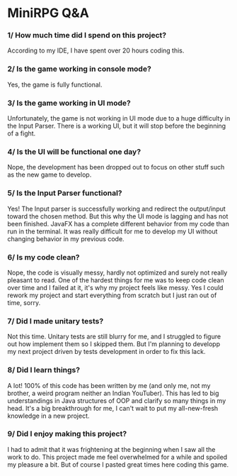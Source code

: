 # MiniRPG Q&A

### 1/ How much time did I spend on this project?
According to my IDE, I have spent over 20 hours coding this.

### 2/ Is the game working in console mode?
Yes, the game is fully functional.

### 3/ Is the game working in UI mode?
Unfortunately, the game is not working in UI mode due to a huge difficulty in the Input Parser.
There is a working UI, but it will stop before the beginning of a fight.

### 4/ Is the UI will be functional one day?
Nope, the development has been dropped out to focus on other stuff such as the new game to develop.

### 5/ Is the Input Parser functional?
Yes! The Input parser is successfully working and redirect the output/input toward the chosen method. 
But this why the UI mode is lagging and has not been finished. 
JavaFX has a complete different behavior from my code than run in the terminal.
It was really difficult for me to develop my UI without changing behavior in my previous code.  

### 6/ Is my code clean?
Nope, the code is visually messy, hardly not optimized and surely not really pleasant to read. 
One of the hardest things for me was to keep code clean over time and I failed at it, it's why my project feels like messy.
Yes I could rework my project and start everything from scratch but I just ran out of time, sorry.

### 7/ Did I made unitary tests?
Not this time. Unitary tests are still blurry for me, and I struggled to figure out how implement them so I skipped them.
But I'm planning to developp my next project driven by tests development in order to fix this lack.

### 8/ Did I learn things?
A lot! 100% of this code has been written by me (and only me, not my brother, a weird program neither an Indian YouTuber). 
This has led to big understandings in Java structures of OOP and clarify so many things in my head.
It's a big breakthrough for me, I can't wait to put my all-new-fresh knowledge in a new project.

### 9/ Did I enjoy making this project?
I had to admit that it was frightening at the beginning when I saw all the work to do.
This project made me feel overwhelmed for a while and spoiled my pleasure a bit.
But of course I pasted great times here coding this game.
